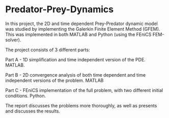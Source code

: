 # Predator-Prey-Dynamics

In this project, the 2D and time dependent Prey-Predator dynamic model was studied by implementing the Galerkin Finite Element Method (GFEM). This was 
implemented in both MATLAB and Python (using the FEniCS FEM-solver).


The project consists of 3 different parts:

Part A - 1D simplification and time independent version of the PDE. MATLAB.

Part B - 2D convergence analysis of both time dependent and time independent versions of the problem. MATLAB

Part C - FEniCS implementation of the full problem, with two different initial conditions. Python.


The report discusses the problems more thoroughly, as well as presents and discusses the results.
